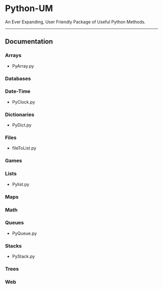 # Python-UM
An Ever Expanding, User Friendly Package of Useful Python Methods. 

---

## Documentation

### Arrays
  * PyArray.py


### Databases


### Date-Time
 * PyClock.py


### Dictionaries
  * PyDict.py


### Files
 * fileToList.py


### Games


### Lists
  * Pylist.py


### Maps


### Math


### Queues
  * PyQueue.py


### Stacks
  * PyStack.py


### Trees


### Web
